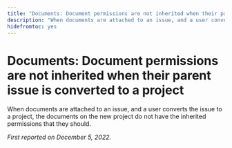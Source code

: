 ```yaml
---
title: "Documents: Document permissions are not inherited when their parent issue is converted to a project"
description: "When documents are attached to an issue, and a user converts the issue to a project, the documents on the new project do not have the inherited permissions that they should."
hidefromtoc: yes
---
```


# Documents: Document permissions are not inherited when their parent issue is converted to a project

<!--This issue is on both WF and WFP TOCs-->

When documents are attached to an issue, and a user converts the issue to a project, the documents on the new project do not have the inherited permissions that they should.

_First reported on December 5, 2022._

